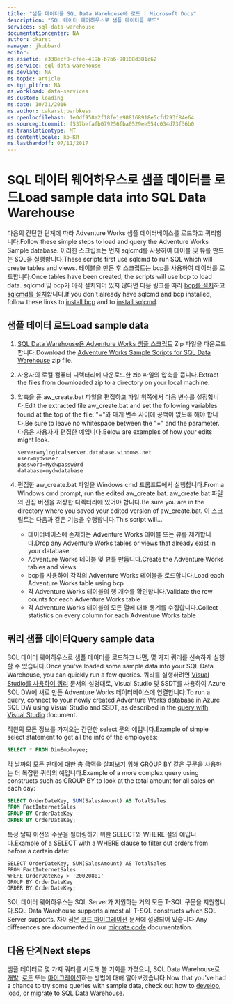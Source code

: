 ```yaml
---
title: "샘플 데이터를 SQL Data Warehouse에 로드 | Microsoft Docs"
description: "SQL 데이터 웨어하우스로 샘플 데이터를 로드"
services: sql-data-warehouse
documentationcenter: NA
author: ckarst
manager: jhubbard
editor: 
ms.assetid: e338ecf8-cfee-419b-b7b6-98108d381c62
ms.service: sql-data-warehouse
ms.devlang: NA
ms.topic: article
ms.tgt_pltfrm: NA
ms.workload: data-services
ms.custom: loading
ms.date: 10/31/2016
ms.author: cakarst;barbkess
ms.openlocfilehash: 1e0df958a2f18fe1e988168918e5cfd293f84e64
ms.sourcegitcommit: f537befafb079256fba0529ee554c034d73f36b0
ms.translationtype: MT
ms.contentlocale: ko-KR
ms.lasthandoff: 07/11/2017
---
```

# <a name="load-sample-data-into-sql-data-warehouse"></a><span data-ttu-id="fd17e-103">SQL 데이터 웨어하우스로 샘플 데이터를 로드</span><span class="sxs-lookup"><span data-stu-id="fd17e-103">Load sample data into SQL Data Warehouse</span></span>
<span data-ttu-id="fd17e-104">다음의 간단한 단계에 따라 Adventure Works 샘플 데이터베이스를 로드하고 쿼리합니다.</span><span class="sxs-lookup"><span data-stu-id="fd17e-104">Follow these simple steps to load and query the Adventure Works Sample database.</span></span> <span data-ttu-id="fd17e-105">이러한 스크립트는 먼저 sqlcmd를 사용하여 테이블 및 뷰를 만드는 SQL을 실행합니다.</span><span class="sxs-lookup"><span data-stu-id="fd17e-105">These scripts first use sqlcmd to run SQL which will create tables and views.</span></span> <span data-ttu-id="fd17e-106">테이블을 만든 후 스크립트는 bcp를 사용하여 데이터를 로드합니다.</span><span class="sxs-lookup"><span data-stu-id="fd17e-106">Once tables have been created, the scripts will use bcp to load data.</span></span>  <span data-ttu-id="fd17e-107">sqlcmd 및 bcp가 아직 설치되어 있지 않다면 다음 링크를 따라 [bcp를 설치][install bcp]하고 [sqlcmd를 설치][install sqlcmd]합니다.</span><span class="sxs-lookup"><span data-stu-id="fd17e-107">If you don't already have sqlcmd and bcp installed, follow these links to [install bcp][install bcp] and to [install sqlcmd][install sqlcmd].</span></span>

## <a name="load-sample-data"></a><span data-ttu-id="fd17e-108">샘플 데이터 로드</span><span class="sxs-lookup"><span data-stu-id="fd17e-108">Load sample data</span></span>
1. <span data-ttu-id="fd17e-109">[SQL Data Warehouse용 Adventure Works 샘플 스크립트][Adventure Works Sample Scripts for SQL Data Warehouse] Zip 파일을 다운로드합니다.</span><span class="sxs-lookup"><span data-stu-id="fd17e-109">Download the [Adventure Works Sample Scripts for SQL Data Warehouse][Adventure Works Sample Scripts for SQL Data Warehouse] zip file.</span></span>
2. <span data-ttu-id="fd17e-110">사용자의 로컬 컴퓨터 디렉터리에 다운로드한 zip 파일의 압축을 풉니다.</span><span class="sxs-lookup"><span data-stu-id="fd17e-110">Extract the files from downloaded zip to a directory on your local machine.</span></span>
3. <span data-ttu-id="fd17e-111">압축을 푼 aw_create.bat 파일을 편집하고 파일 위쪽에서 다음 변수를 설정합니다.</span><span class="sxs-lookup"><span data-stu-id="fd17e-111">Edit the extracted file aw_create.bat and set the following variables found at the top of the file.</span></span>  <span data-ttu-id="fd17e-112">"="와 매개 변수 사이에 공백이 없도록 해야 합니다.</span><span class="sxs-lookup"><span data-stu-id="fd17e-112">Be sure to leave no whitespace between the "=" and the parameter.</span></span>  <span data-ttu-id="fd17e-113">다음은 사용자가 편집한 예입니다.</span><span class="sxs-lookup"><span data-stu-id="fd17e-113">Below are examples of how your edits might look.</span></span>
   
    ```
    server=mylogicalserver.database.windows.net
    user=mydwuser
    password=Mydwpassw0rd
    database=mydwdatabase
    ```
4. <span data-ttu-id="fd17e-114">편집한 aw_create.bat 파일을 Windows cmd 프롬프트에서 실행합니다.</span><span class="sxs-lookup"><span data-stu-id="fd17e-114">From a Windows cmd prompt, run the edited aw_create.bat.</span></span>  <span data-ttu-id="fd17e-115">aw_create.bat 파일의 편집 버전을 저장한 디렉터리에 있어야 합니다.</span><span class="sxs-lookup"><span data-stu-id="fd17e-115">Be sure you are in the directory where you saved your edited version of aw_create.bat.</span></span>
   <span data-ttu-id="fd17e-116">이 스크립트는 다음과 같은 기능을 수행합니다.</span><span class="sxs-lookup"><span data-stu-id="fd17e-116">This script will...</span></span>
   
   * <span data-ttu-id="fd17e-117">데이터베이스에 존재하는 Adventure Works 테이블 또는 뷰를 제거합니다.</span><span class="sxs-lookup"><span data-stu-id="fd17e-117">Drop any Adventure Works tables or views that already exist in your database</span></span>
   * <span data-ttu-id="fd17e-118">Adventure Works 테이블 및 뷰를 만듭니다.</span><span class="sxs-lookup"><span data-stu-id="fd17e-118">Create the Adventure Works tables and views</span></span>
   * <span data-ttu-id="fd17e-119">bcp를 사용하여 각각의 Adventure Works 테이블을 로드합니다.</span><span class="sxs-lookup"><span data-stu-id="fd17e-119">Load each Adventure Works table using bcp</span></span>
   * <span data-ttu-id="fd17e-120">각 Adventure Works 테이블의 행 개수를 확인합니다.</span><span class="sxs-lookup"><span data-stu-id="fd17e-120">Validate the row counts for each Adventure Works table</span></span>
   * <span data-ttu-id="fd17e-121">각 Adventure Works 테이블의 모든 열에 대해 통계를 수집합니다.</span><span class="sxs-lookup"><span data-stu-id="fd17e-121">Collect statistics on every column for each Adventure Works table</span></span>

## <a name="query-sample-data"></a><span data-ttu-id="fd17e-122">쿼리 샘플 데이터</span><span class="sxs-lookup"><span data-stu-id="fd17e-122">Query sample data</span></span>
<span data-ttu-id="fd17e-123">SQL 데이터 웨어하우스로 샘플 데이터를 로드하고 나면, 몇 가지 쿼리를 신속하게 실행할 수 있습니다.</span><span class="sxs-lookup"><span data-stu-id="fd17e-123">Once you've loaded some sample data into your SQL Data Warehouse, you can quickly run a few queries.</span></span>  <span data-ttu-id="fd17e-124">쿼리를 실행하려면 [Visual Studio를 사용하여 쿼리][query with Visual Studio] 문서의 설명대로, Visual Studio 및 SSDT를 사용하여 Azure SQL DW에 새로 만든 Adventure Works 데이터베이스에 연결합니다.</span><span class="sxs-lookup"><span data-stu-id="fd17e-124">To run a query, connect to your newly created Adventure Works database in Azure SQL DW using Visual Studio and SSDT, as described in the [query with Visual Studio][query with Visual Studio] document.</span></span>

<span data-ttu-id="fd17e-125">직원의 모든 정보를 가져오는 간단한 select 문의 예입니다.</span><span class="sxs-lookup"><span data-stu-id="fd17e-125">Example of simple select statement to get all the info of the employees:</span></span>

```sql
SELECT * FROM DimEmployee;
```

<span data-ttu-id="fd17e-126">각 날짜의 모든 판매에 대한 총 금액을 살펴보기 위해 GROUP BY 같은 구문을 사용하는 더 복잡한 쿼리의 예입니다.</span><span class="sxs-lookup"><span data-stu-id="fd17e-126">Example of a more complex query using constructs such as GROUP BY to look at the total amount for all sales on each day:</span></span>

```sql
SELECT OrderDateKey, SUM(SalesAmount) AS TotalSales
FROM FactInternetSales
GROUP BY OrderDateKey
ORDER BY OrderDateKey;
```

<span data-ttu-id="fd17e-127">특정 날짜 이전의 주문을 필터링하기 위한 SELECT와 WHERE 절의 예입니다.</span><span class="sxs-lookup"><span data-stu-id="fd17e-127">Example of a SELECT with a WHERE clause to filter out orders from before a certain date:</span></span>

```
SELECT OrderDateKey, SUM(SalesAmount) AS TotalSales
FROM FactInternetSales
WHERE OrderDateKey > '20020801'
GROUP BY OrderDateKey
ORDER BY OrderDateKey;
```

<span data-ttu-id="fd17e-128">SQL 데이터 웨어하우스는 SQL Server가 지원하는 거의 모든 T-SQL 구문을 지원합니다.</span><span class="sxs-lookup"><span data-stu-id="fd17e-128">SQL Data Warehouse supports almost all T-SQL constructs which SQL Server supports.</span></span>  <span data-ttu-id="fd17e-129">차이점은 [코드 마이그레이션][migrate code] 문서에 설명되어 있습니다.</span><span class="sxs-lookup"><span data-stu-id="fd17e-129">Any differences are documented in our [migrate code][migrate code] documentation.</span></span>

## <a name="next-steps"></a><span data-ttu-id="fd17e-130">다음 단계</span><span class="sxs-lookup"><span data-stu-id="fd17e-130">Next steps</span></span>
<span data-ttu-id="fd17e-131">샘플 데이터로 몇 가지 쿼리를 시도해 볼 기회를 가졌으니, SQL Data Warehouse로 [개발][develop], [로드][load] 또는 [마이그레이션][migrate]하는 방법에 대해 알아보겠습니다.</span><span class="sxs-lookup"><span data-stu-id="fd17e-131">Now that you've had a chance to try some queries with sample data, check out how to [develop][develop], [load][load], or [migrate][migrate] to SQL Data Warehouse.</span></span>

<!--Image references-->

<!--Article references-->
[migrate]: sql-data-warehouse-overview-migrate.md
[develop]: sql-data-warehouse-overview-develop.md
[load]: sql-data-warehouse-overview-load.md
[query with Visual Studio]: sql-data-warehouse-query-visual-studio.md
[migrate code]: sql-data-warehouse-migrate-code.md
[install bcp]: sql-data-warehouse-load-with-bcp.md
[install sqlcmd]: sql-data-warehouse-get-started-connect-sqlcmd.md

<!--Other Web references-->
[Adventure Works Sample Scripts for SQL Data Warehouse]: https://migrhoststorage.blob.core.windows.net/sqldwsample/AdventureWorksSQLDW2012.zip
